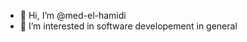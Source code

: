 - 👋 Hi, I’m @med-el-hamidi
- 👀 I’m interested in software developement in general

<!---
med-el-hamidi/med-el-hamidi is a ✨ special ✨ repository because its `README.md` (this file) appears on your GitHub profile.
You can click the Preview link to take a look at your changes.
--->
